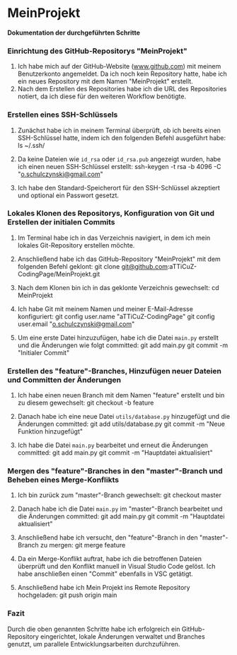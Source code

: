 # MeinProjekt

**Dokumentation der durchgeführten Schritte**

### Einrichtung des GitHub-Repositorys "MeinProjekt"

1. Ich habe mich auf der GitHub-Website (www.github.com) mit meinem Benutzerkonto angemeldet. Da ich noch kein Repository hatte, habe ich ein neues Repository mit dem Namen "MeinProjekt" erstellt.
2. Nach dem Erstellen des Repositories habe ich die URL des Repositories notiert, da ich diese für den weiteren Workflow benötigte.



### Erstellen eines SSH-Schlüssels

1. Zunächst habe ich in meinem Terminal überprüft, ob ich bereits einen SSH-Schlüssel hatte, indem ich den folgenden Befehl ausgeführt habe:
   ls ~/.ssh/

2. Da keine Dateien wie `id_rsa` oder `id_rsa.pub` angezeigt wurden, habe ich einen neuen SSH-Schlüssel erstellt:
   ssh-keygen -t rsa -b 4096 -C "o.schulczynski@gmail.com"

3. Ich habe den Standard-Speicherort für den SSH-Schlüssel akzeptiert und optional ein Passwort gesetzt.


### Lokales Klonen des Repositorys, Konfiguration von Git und Erstellen der initialen Commits

1. Im Terminal habe ich in das Verzeichnis navigiert, in dem ich mein lokales Git-Repository erstellen möchte.

2. Anschließend habe ich das GitHub-Repository "MeinProjekt" mit dem folgenden Befehl geklont:
   git clone git@github.com:aTTiCuZ-CodingPage/MeinProjekt.git

3. Nach dem Klonen bin ich in das geklonte Verzeichnis gewechselt:
   cd MeinProjekt

4. Ich habe Git mit meinem Namen und meiner E-Mail-Adresse konfiguriert:
   git config user.name "aTTiCuZ-CodingPage"
   git config user.email "o.schulczynski@gmail.com"

5. Um eine erste Datei hinzuzufügen, habe ich die Datei `main.py` erstellt und die Änderungen wie folgt committed:
   git add main.py
   git commit -m "Initialer Commit"


### Erstellen des "feature"-Branches, Hinzufügen neuer Dateien und Committen der Änderungen

1. Ich habe einen neuen Branch mit dem Namen "feature" erstellt und bin zu diesem gewechselt:
   git checkout -b feature

2. Danach habe ich eine neue Datei `utils/database.py` hinzugefügt und die Änderungen committed:
   git add utils/database.py
   git commit -m "Neue Funktion hinzugefügt"

3. Ich habe die Datei `main.py` bearbeitet und erneut die Änderungen committed:
   git add main.py
   git commit -m "Hauptdatei aktualisiert"


### Mergen des "feature"-Branches in den "master"-Branch und Beheben eines Merge-Konflikts

1. Ich bin zurück zum "master"-Branch gewechselt:
   git checkout master

2. Danach habe ich die Datei `main.py` im "master"-Branch bearbeitet und die Änderungen committed:
   git add main.py
   git commit -m "Hauptdatei aktualisiert"

3. Anschließend habe ich versucht, den "feature"-Branch in den "master"-Branch zu mergen:
   git merge feature

4. Da ein Merge-Konflikt auftrat, habe ich die betroffenen Dateien überprüft und den Konflikt manuell in Visual Studio Code gelöst. Ich habe anschließen einen "Commit" ebenfalls in VSC getätigt.

5. Anschließend habe ich Mein Projekt ins Remote Repository hochgeladen:
   git push origin main 




### Fazit

Durch die oben genannten Schritte habe ich erfolgreich ein GitHub-Repository eingerichtet, lokale Änderungen verwaltet und Branches genutzt, um parallele Entwicklungsarbeiten durchzuführen.
